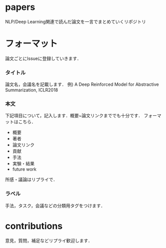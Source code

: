 # papers  
NLP/Deep Learning関連で読んだ論文を一言でまとめていくリポジトリ


# フォーマット  
論文ごとにIssueに登録していきます．

### タイトル
論文名，会議名を記載します．
例) A Deep Reinforced Model for Abstractive Summarization, ICLR2018

### 本文
下記項目について，記入します．概要~論文リンクまででも十分です．
フォーマットはこちら．

* 概要  
* 著者  
* 論文リンク  
* 貢献  
* 手法  
* 実験・結果  
* future work

所感・議論はリプライで．

### ラベル
手法，タスク，会議などの分類用タグをつけます．


# contributions  
意見，質問，補足などリプライ歓迎します．


